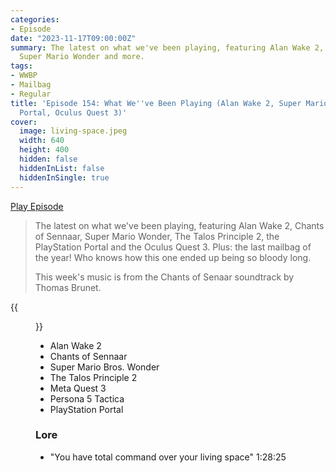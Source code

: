 ```yaml
---
categories:
- Episode
date: "2023-11-17T09:00:00Z"
summary: The latest on what we've been playing, featuring Alan Wake 2, Chants of Sennaar,
  Super Mario Wonder and more.
tags:
- WWBP
- Mailbag
- Regular
title: 'Episode 154: What We''ve Been Playing (Alan Wake 2, Super Mario Wonder, PS
  Portal, Oculus Quest 3)'
cover: 
  image: living-space.jpeg
  width: 640
  height: 400
  hidden: false
  hiddenInList: false
  hiddenInSingle: true
---
```


[Play Episode](https://www.patreon.com/posts/episode-154-what-93025048)
> The latest on what we've been playing, featuring Alan Wake 2, Chants of Sennaar, Super Mario Wonder, The Talos Principle 2, the PlayStation Portal and the Oculus Quest 3. Plus: the last mailbag of the year! Who knows how this one ended up being so bloody long.
>
> This week's music is from the Chants of Senaar soundtrack by Thomas Brunet.

{{<figure 
    src="living-space.jpeg" 
    alt="Living Space" 
    caption="Image Credit: coyg">}}

- Alan Wake 2
- Chants of Sennaar
- Super Mario Bros. Wonder
- The Talos Principle 2
- Meta Quest 3
- Persona 5 Tactica
- PlayStation Portal

### Lore
- "You have total command over your living space" 1:28:25